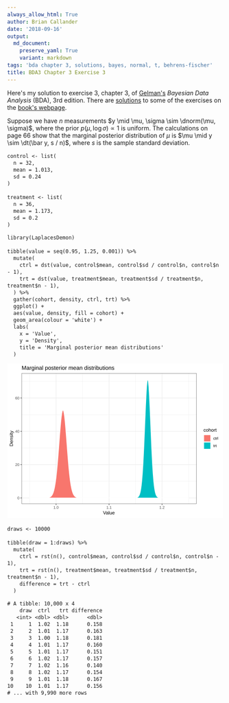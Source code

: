 ```yaml
---
always_allow_html: True
author: Brian Callander
date: '2018-09-16'
output:
  md_document:
    preserve_yaml: True
    variant: markdown
tags: 'bda chapter 3, solutions, bayes, normal, t, behrens-fischer'
title: BDA3 Chapter 3 Exercise 3
---
```


Here's my solution to exercise 3, chapter 3, of
[Gelman's](https://andrewgelman.com/) *Bayesian Data Analysis* (BDA),
3rd edition. There are
[solutions](http://www.stat.columbia.edu/~gelman/book/solutions.pdf) to
some of the exercises on the [book's
webpage](http://www.stat.columbia.edu/~gelman/book/).

<!--more-->
<div style="display:none">

$\DeclareMathOperator{\dbinomial}{Binomial}  \DeclareMathOperator{\dbern}{Bernoulli}  \DeclareMathOperator{\dpois}{Poisson}  \DeclareMathOperator{\dnorm}{Normal}  \DeclareMathOperator{\dt}{t}  \DeclareMathOperator{\dcauchy}{Cauchy}  \DeclareMathOperator{\dexponential}{Exp}  \DeclareMathOperator{\dgamma}{Gamma}  \DeclareMathOperator{\dinvgamma}{InvGamma}  \DeclareMathOperator{\invlogit}{InvLogit}  \DeclareMathOperator{\logit}{Logit}  \DeclareMathOperator{\ddirichlet}{Dirichlet}  \DeclareMathOperator{\dbeta}{Beta}$

</div>

Suppose we have $n$ measurements
$y \mid \mu, \sigma \sim \dnorm(\mu, \sigma)$, where the prior
$p(\mu, \log \sigma) \propto 1$ is uniform. The calculations on page 66
show that the marginal posterior distribution of $\mu$ is
$\mu \mid y \sim \dt(\bar y, s / n)$, where $s$ is the sample standard
deviation.

``` {.r}
control <- list(
  n = 32,
  mean = 1.013,
  sd = 0.24
)

treatment <- list(
  n = 36,
  mean = 1.173,
  sd = 0.2
)
```

``` {.r}
library(LaplacesDemon)

tibble(value = seq(0.95, 1.25, 0.001)) %>% 
  mutate(
    ctrl = dst(value, control$mean, control$sd / control$n, control$n - 1),
    trt = dst(value, treatment$mean, treatment$sd / treatment$n, treatment$n - 1),
  ) %>% 
  gather(cohort, density, ctrl, trt) %>% 
  ggplot() +
  aes(value, density, fill = cohort) +
  geom_area(colour = 'white') +
  labs(
    x = 'Value',
    y = 'Density',
    title = 'Marginal posterior mean distributions'
  )
```

![](chapter_03_exercise_03_files/figure-markdown/unnamed-chunk-1-1..svg)

``` {.r}
draws <- 10000

tibble(draw = 1:draws) %>% 
  mutate(
    ctrl = rst(n(), control$mean, control$sd / control$n, control$n - 1),
    trt = rst(n(), treatment$mean, treatment$sd / treatment$n, treatment$n - 1),
    difference = trt - ctrl
  ) 
```

    # A tibble: 10,000 x 4
        draw  ctrl   trt difference
       <int> <dbl> <dbl>      <dbl>
     1     1  1.02  1.18      0.158
     2     2  1.01  1.17      0.163
     3     3  1.00  1.18      0.181
     4     4  1.01  1.17      0.160
     5     5  1.01  1.17      0.151
     6     6  1.02  1.17      0.157
     7     7  1.02  1.16      0.140
     8     8  1.02  1.17      0.154
     9     9  1.01  1.18      0.167
    10    10  1.01  1.17      0.156
    # ... with 9,990 more rows
